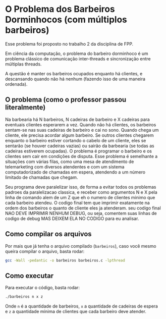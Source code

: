 # O Problema dos Barbeiros Dorminhocos (com múltiplos barbeiros)

Esse problema foi proposto no trabalho 2 da disciplina de FPP.

Em ciência da computação, o problema do barbeiro dorminhoco é um problema clássico de comunicação inter-threads e sincronização entre múltiplas threads.

A questão é manter os barbeiros ocupados enquanto há clientes, e descansando quando não há nenhum (fazendo isso de uma maneira ordenada).

## O problema (como o professor passou literalmente)

Na barbearia há N barbeiros, N cadeiras de barbeiro e X cadeiras para eventuais clientes
esperarem a vez. Quando não há clientes, os barbeiros sentam-se nas suas cadeiras de barbeiro e cai no sono. Quando chega um cliente, ele precisa acordar algum barbeiro. Se outros clientes chegarem enquanto o barbeiro estiver cortando o cabelo de um cliente, eles se sentarão (se houver cadeiras vazias) ou sairão da barbearia (se todas as cadeiras estiverem ocupadas). O problema é programar o barbeiro e os clientes sem cair em condições de disputa. Esse problema é semelhante a situações com várias filas, como uma mesa de atendimento de telemarketing com diversos atendentes e com um sistema computadorizado de chamadas em espera, atendendo a um número limitado de chamadas que chegam.

Seu programa deve paralelizar isso, de forma a evitar todos os problemas padroes da paralelizacao classica, e receber como argumentos N e X pela linha de comando alem de um Z que eh o numero de clientes minimo que cada barbeiro atendeu.
O codigo final tem que imprimir exatamente na ordem dos barbeiros o quanto de cliente eles ja atenderam. seu codigo final NAO DEVE IMPRIMIR NENHUM DEBUG, ou seja, comentem suas linhas de codigo de debug MAS DEIXEM ELA NO CODIGO para eu analisar.

## Como compilar os arquivos 

Por mais que já tenha o arquivo compilado (```barbeiros```), caso você mesmo queira compilar o arquivo, basta rodar:

```sh
gcc -Wall -pedantic -o barbeiros barbeiros.c -lpthread
```

## Como executar

Para executar o código, basta rodar:

```sh
./barbeiros n x z
```

Onde ```n``` é a quantidade de barbeiros, ```x``` a quantidade de cadeiras de espera e ```z``` a quantidade mínima de clientes que cada barbeiro deve atender.
